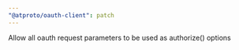 ```yaml
---
"@atproto/oauth-client": patch
---
```


Allow all oauth request parameters to be used as authorize() options
